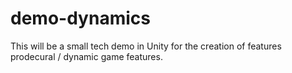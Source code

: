 # demo-dynamics
This will be a small tech demo in Unity for the creation of features prodecural / dynamic game features.
